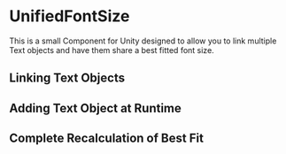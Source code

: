 # UnifiedFontSize
This is a small Component for Unity designed to allow you to link multiple Text objects and have them share a best fitted font size.

## Linking Text Objects

## Adding Text Object at Runtime

## Complete Recalculation of Best Fit
